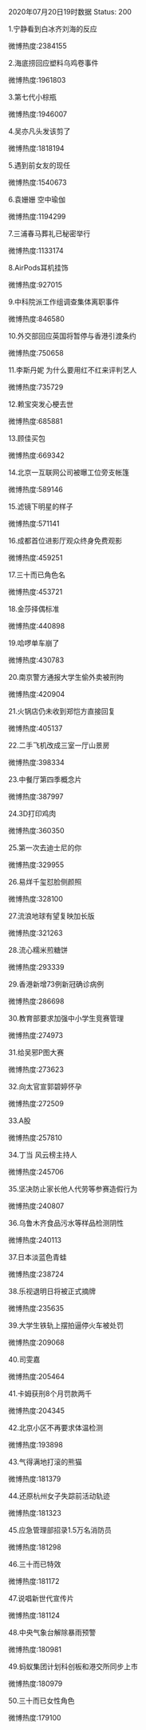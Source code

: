 2020年07月20日19时数据
Status: 200

1.宁静看到白冰齐刘海的反应

微博热度:2384155

2.海底捞回应塑料乌鸡卷事件

微博热度:1961803

3.第七代小棕瓶

微博热度:1946007

4.吴亦凡头发该剪了

微博热度:1818194

5.遇到前女友的现任

微博热度:1540673

6.袁姗姗 空中瑜伽

微博热度:1194299

7.三浦春马葬礼已秘密举行

微博热度:1133174

8.AirPods耳机挂饰

微博热度:927015

9.中科院派工作组调查集体离职事件

微博热度:846580

10.外交部回应英国将暂停与香港引渡条约

微博热度:750658

11.李斯丹妮 为什么要用红不红来评判艺人

微博热度:735729

12.赖宝突发心梗去世

微博热度:685881

13.顾佳买包

微博热度:669342

14.北京一互联网公司被曝工位旁支帐篷

微博热度:589146

15.滤镜下明星的样子

微博热度:571141

16.成都首位进影厅观众终身免费观影

微博热度:459251

17.三十而已角色名

微博热度:453721

18.金莎择偶标准

微博热度:440898

19.哈啰单车崩了

微博热度:430783

20.南京警方通报大学生偷外卖被刑拘

微博热度:420904

21.火锅店仍未收到郑恺方直接回复

微博热度:405137

22.二手飞机改成三室一厅山景房

微博热度:398334

23.中餐厅第四季概念片

微博热度:387997

24.3D打印鸡肉

微博热度:360350

25.第一次去迪士尼的你

微博热度:329955

26.易烊千玺怼脸侧颜照

微博热度:328100

27.流浪地球有望复映加长版

微博热度:321263

28.流心糯米煎糖饼

微博热度:293339

29.香港新增73例新冠确诊病例

微博热度:286698

30.教育部要求加强中小学生竞赛管理

微博热度:274973

31.给吴邪P图大赛

微博热度:273623

32.向太官宣郭碧婷怀孕

微博热度:272509

33.A股

微博热度:257810

34.丁当 风云榜主持人

微博热度:245706

35.坚决防止家长他人代劳等参赛造假行为

微博热度:240807

36.乌鲁木齐食品污水等样品检测阴性

微博热度:240113

37.日本淡蓝色青蛙

微博热度:238724

38.乐视退明日将被正式摘牌

微博热度:235635

39.大学生铁轨上摆拍逼停火车被处罚

微博热度:209068

40.司雯嘉

微博热度:205464

41.卡姆获刑8个月罚款两千

微博热度:204345

42.北京小区不再要求体温检测

微博热度:193898

43.气得满地打滚的熊猫

微博热度:181379

44.还原杭州女子失踪前活动轨迹

微博热度:181323

45.应急管理部招录1.5万名消防员

微博热度:181298

46.三十而已特效

微博热度:181172

47.说唱新世代宣传片

微博热度:181124

48.中央气象台解除暴雨预警

微博热度:180981

49.蚂蚁集团计划科创板和港交所同步上市

微博热度:180979

50.三十而已女性角色

微博热度:179100

